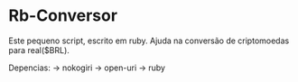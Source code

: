 # Rb-Conversor

Este pequeno script, escrito em ruby. Ajuda na conversão de criptomoedas para real($BRL).

Depencias:
    -> nokogiri
    -> open-uri
    -> ruby

